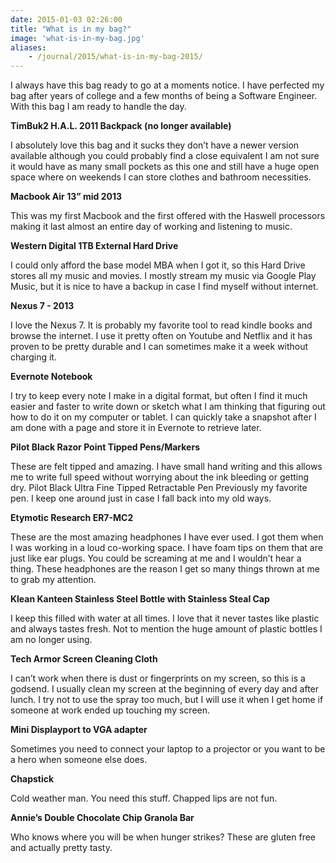 ```yaml
---
date: 2015-01-03 02:26:00
title: "What is in my bag?"
image: 'what-is-in-my-bag.jpg'
aliases:
    - /journal/2015/what-is-in-my-bag-2015/
---
```


I always have this bag ready to go at a moments notice. I have perfected my bag after years of college and a few months of being a Software Engineer. With this bag I am ready to handle the day.

<!--more-->

**TimBuk2 H.A.L. 2011 Backpack (no longer available)**

I absolutely love this bag and it sucks they don’t have a newer version available although you could probably find a close equivalent I am not sure it would have as many small pockets as this one and still have a huge open space where on weekends I can store clothes and bathroom necessities.

**Macbook Air 13” mid 2013**

This was my first Macbook and the first offered with the Haswell processors making it last almost an entire day of working and listening to music.

**Western Digital 1TB External Hard Drive**

I could only afford the base model MBA when I got it, so this Hard Drive stores all my music and movies. I mostly stream my music via Google Play Music, but it is nice to have a backup in case I find myself without internet.

**Nexus 7 - 2013**

I love the Nexus 7. It is probably my favorite tool to read kindle books and browse the internet. I use it pretty often on Youtube and Netflix and it has proven to be pretty durable and I can sometimes make it a week without charging it.

**Evernote Notebook**

I try to keep every note I make in a digital format, but often I find it much easier and faster to write down or sketch what I am thinking that figuring out how to do it on my computer or tablet. I can quickly take a snapshot after I am done with a page and store it in Evernote to retrieve later.

**Pilot Black Razor Point Tipped Pens/Markers**

These are felt tipped and amazing. I have small hand writing and this allows me to write full speed without worrying about the ink bleeding or getting dry. Pilot Black Ultra Fine Tipped Retractable Pen Previously my favorite pen. I keep one around just in case I fall back into my old ways.

**Etymotic Research ER7-MC2**

These are the most amazing headphones I have ever used. I got them when I was working in a loud co-working space. I have foam tips on them that are just like ear plugs. You could be screaming at me and I wouldn’t hear a thing. These headphones are the reason I get so many things thrown at me to grab my attention.

**Klean Kanteen Stainless Steel Bottle with Stainless Steal Cap**

I keep this filled with water at all times. I love that it never tastes like plastic and always tastes fresh. Not to mention the huge amount of plastic bottles I am no longer using.

**Tech Armor Screen Cleaning Cloth**

I can’t work when there is dust or fingerprints on my screen, so this is a godsend. I usually clean my screen at the beginning of every day and after lunch. I try not to use the spray too much, but I will use it when I get home if someone at work ended up touching my screen.

**Mini Displayport to VGA adapter**

Sometimes you need to connect your laptop to a projector or you want to be a hero when someone else does.

**Chapstick**

Cold weather man. You need this stuff. Chapped lips are not fun.

**Annie’s Double Chocolate Chip Granola Bar**

Who knows where you will be when hunger strikes? These are gluten free and actually pretty tasty.
